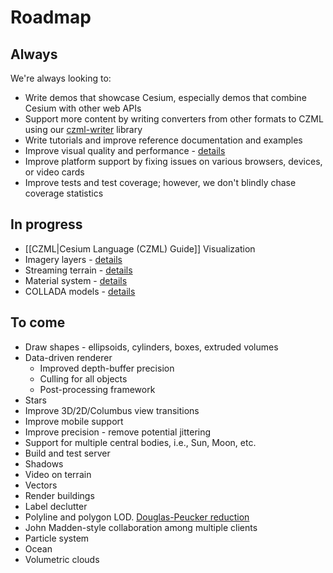 # Roadmap

## Always

We're always looking to:
* Write demos that showcase Cesium, especially demos that combine Cesium with other web APIs
* Support more content by writing converters from other formats to CZML using our [czml-writer](https://github.com/AnalyticalGraphicsInc/czml-writer) library
* Write tutorials and improve reference documentation and examples
* Improve visual quality and performance - [details](Visual-Quality-and-Performance-Details)
* Improve platform support by fixing issues on various browsers, devices, or video cards
* Improve tests and test coverage; however, we don't blindly chase coverage statistics

## In progress
* [[CZML|Cesium Language (CZML) Guide]] Visualization
* Imagery layers - [details](Imagery-Layers-Details)
* Streaming terrain - [details](Streaming-Terrain-Details)
* Material system - [details](Material-System-Details)
* COLLADA models - [details](Models-Details)

## To come
* Draw shapes - ellipsoids, cylinders, boxes, extruded volumes
* Data-driven renderer
   * Improved depth-buffer precision
   * Culling for all objects
   * Post-processing framework
* Stars
* Improve 3D/2D/Columbus view transitions
* Improve mobile support
* Improve precision - remove potential jittering
* Support for multiple central bodies, i.e., Sun, Moon, etc.
* Build and test server
* Shadows
* Video on terrain
* Vectors
* Render buildings
* Label declutter
* Polyline and polygon LOD.  [Douglas-Peucker reduction](http://www.bowdoin.edu/~ltoma/teaching/cs350/spring06/Lecture-Handouts/hershberger92speeding.pdf)
* John Madden-style collaboration among multiple clients
* Particle system
* Ocean
* Volumetric clouds
